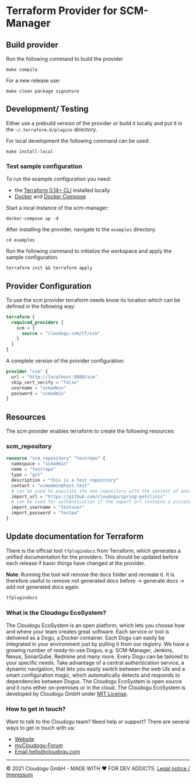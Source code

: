 # Terraform Provider for SCM-Manager

## Build provider

Run the following command to build the provider

```shell
make compile
```

For a new release use:

```shell
make clean package signature
```

## Development/ Testing

Either use a prebuild version of the provider or build it locally and put it in the `~/.terraform.d/plugins` directory.

For local development the following command can be used:

```shell
make install-local
```

### Test sample configuration

To run the example configuration you need:

- the [Terraform 0.14+ CLI](https://learn.hashicorp.com/tutorials/terraform/install-cli) installed locally
- [Docker](https://www.docker.com/products/docker-desktop) and [Docker Compose](https://docs.docker.com/compose/install/)

Start a local instance of the scm-manager:

```shell
docker-compose up -d
```

After installing the provider, navigate to the `examples` directory.

```shell
cd examples
```

Run the following command to initialize the workspace and apply the sample configuration.

```shell
terraform init && terraform apply
```

## Provider Configuration

To use the scm provider terraform needs know its location which can be defined in the following way:

```tf
terraform {
  required_providers {
    scm = {
      source = "cloudogu.com/tf/scm"
    }
  }
}
```

A complete version of the provider configuration:

```tf
provider "scm" {
  url = "http://localhost:8080/scm"
  skip_cert_verify = "false"
  username = "scmadmin"
  password = "scmadmin"
}
```

## Resources
The scm provider enables terraform to create the following resources:
### scm_repository
```tf
resource "scm_repository" "testrepo" {
  namespace = "scmadmin"
  name = "testrepo"
  type = "git"
  description = "this is a test repository"
  contact = "scmadmin@test.test"
  # can be used to populate the new repository with the content of another repository
  import_url = "https://github.com/cloudogu/spring-petclinic"
  # can be used for authentication if the import url contains a private repository
  import_username = "testuser"
  import_password = "testpw"
}
```

## Update documentation for Terraform

There is the official tool `tfplugindocs` from Terraform, which generates a unified documentation for the providers.
This should be updated before each release if basic things have changed at the provider.

**Note**: Running the tool will remove the docs folder and recreate it. It is therefore useful to remove not generated docs before -> generate docs -> add not generated docs again.

```bash
tfplugindocs
```

### What is the Cloudogu EcoSystem?

The Cloudogu EcoSystem is an open platform, which lets you choose how and where your team creates great software. Each service or tool is delivered as a Dogu, a Docker container. Each Dogu can easily be integrated in your environment just by pulling it from our registry. We have a growing number of ready-to-use Dogus, e.g. SCM-Manager, Jenkins, Nexus, SonarQube, Redmine and many more. Every Dogu can be tailored to your specific needs. Take advantage of a central authentication service, a dynamic navigation, that lets you easily switch between the web UIs and a smart configuration magic, which automatically detects and responds to dependencies between Dogus. The Cloudogu EcoSystem is open source and it runs either on-premises or in the cloud. The Cloudogu EcoSystem is developed by Cloudogu GmbH under [MIT License](https://cloudogu.com/license.html).

### How to get in touch?
Want to talk to the Cloudogu team? Need help or support? There are several ways to get in touch with us:

* [Website](https://cloudogu.com)
* [myCloudogu-Forum](https://forum.cloudogu.com/topic/34?ctx=1)
* [Email hello@cloudogu.com](mailto:hello@cloudogu.com)

---
&copy; 2021 Cloudogu GmbH - MADE WITH :heart:&nbsp;FOR DEV ADDICTS. [Legal notice / Impressum](https://cloudogu.com/imprint.html)